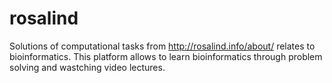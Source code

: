# rosalind
Solutions of computational tasks from http://rosalind.info/about/ relates to bioinformatics. 
This platform allows to learn bioinformatics through problem solving and wastching video lectures.

